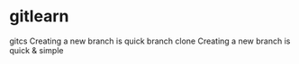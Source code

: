 # gitlearn
gitcs
Creating a new branch is quick
branch clone
Creating a new branch is quick & simple
